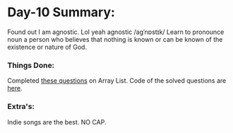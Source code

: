 # Day-10 Summary:
Found out I am agnostic.
Lol yeah agnostic
/aɡˈnɒstɪk/
Learn to pronounce
noun
a person who believes that nothing is known or can be known of the existence or nature of God.

### Things Done:
Completed [these questions](https://github.com/kunal-kushwaha/DSA-Bootcamp-Java/blob/main/assignments/05-arrays.md) on Array List.
Code of the solved questions are [here](https://github.com/kunal-kushwaha/DSA-Bootcamp-Java/blob/main/assignments/05-arrays.md).


### Extra's:
Indie songs are the best. NO CAP.